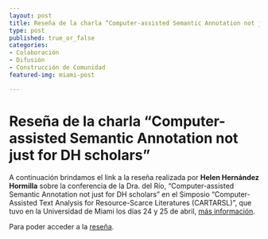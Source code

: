 ```yaml
---
layout: post
title: Reseña de la charla “Computer-assisted Semantic Annotation not just for DH scholars”
type: post
published: true_or_false
categories:
- Colaboración
- Difusión
- Construcción de Comunidad
featured-img: miami-post

---
```


# Reseña de la charla “Computer-assisted Semantic Annotation not just for DH scholars”

A continuación brindamos el link a la reseña realizada por **Helen Hernández Hormilla** sobre la conferencia de la Dra. del Río, “Computer-assisted Semantic Annotation not just for DH scholars” en el Simposio “Computer-Assisted Text Analysis for Resource-Scarce Literatures (CARTARSL)”,
que tuvo en la Universidad de Miami los días 24 y 25 de abril, <a href="https://hdcaicyt.github.io/simposio-UMiami/" target="_blank">más información</a>.

Para poder acceder a la <a href="https://zenodo.org/record/2793827#.XN8C6qRRfIU" target="_blank">reseña</a>.


